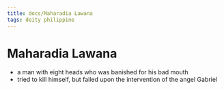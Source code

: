 ```yaml
---
title: docs/Maharadia Lawana
tags: deity philippine
---
```


# Maharadia Lawana
- a man with eight heads who was banished for his bad mouth
- tried to kill himself, but failed upon the intervention of the angel Gabriel
